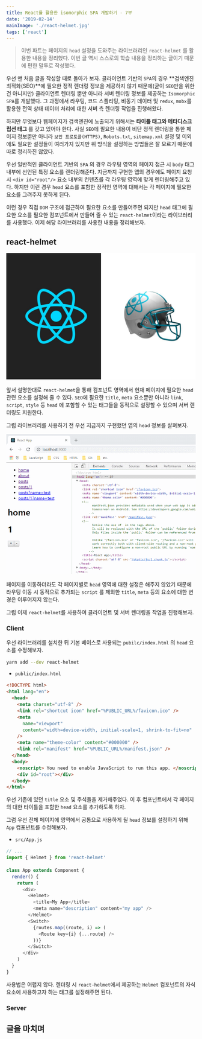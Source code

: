 ```yaml
---
title: React를 활용한 isomorphic SPA 개발하기 - 7부
date: '2019-02-14'
mainImage: './react-helmet.jpg'
tags: ['react']
---
```


> 이번 파트는 페이지의 `head` 설정을 도와주는 라이브러리인 `react-helmet` 를 활용한 내용을 정리했다. 이번 글 역시 스스로의 학습 내용을 정리하는 글이기 때문에 편한 말투로 작성했다.

우선 맨 처음 글을 작성할 때로 돌아가 보자. 클라이언트 기반의 `SPA`의 경우 **검색엔진 최적화(SEO)**에 필요한 정적 렌더링 정보을 제공하지 않기 때문에(굳이 `SEO`만을 위한건 아니지만) 클라이언트 렌더링 뿐만 아니라 서버 렌더링 정보를 제공하는 `Isomorphic SPA`를 개발했다. 그 과정에서 라우팅, 코드 스플리팅, 비동기 데이터 및 `redux`, `mobx`를 활용한 전역 상태 데이터 처리에 대한 서버 측 렌더링 작업을 진행해왔다.

하지만 무엇보다 웹페이지가 검색엔진에 노출되기 위해서는 **타이틀 태그와 메타디스크립션 태그** 를 갖고 있어야 한다. 사실 `SEO`에 필요한 내용이 비단 정적 렌더링을 통한 페이지 정보뿐만 아니라 `보안 프로토콜(HTTPS)`, `Robots.txt`, `sitemap.xml` 설정 및 이외에도 필요한 설정들이 여러가지 있지만 위 방식을 설정하는 방법들은 잘 모르기 때문에 따로 정리하진 않았다.

우선 일반적인 클라이언트 기반의 `SPA` 의 경우 라우팅 영역의 페이지 접근 시 `body` 태그 내부에 선언된 특정 요소를 렌더링해준다. 지금까지 구현한 앱의 경우에도 페이지 요청 시 `<div id="root"/>` 요소 내부의 컨텐츠를 각 라우팅 영역에 맞게 렌더링해주고 있다. 하지만 이런 경우 `head` 요소를 포함한 정적인 영역에 대해서는 각 페이지에 필요한 요소를 그려주지 못하게 된다.

이런 경우 직접 `DOM` 구조에 접근하여 필요한 요소를 만들어주면 되지만 `head` 태그에 필요한 요소를 필요한 컴포넌트에서 만들어 줄 수 있는 `react-helmet`이라는 라이브러리를 사용했다. 이제 해당 라이브러리를 사용한 내용을 정리해보자.

## react-helmet

![react-helmet](./react-helmet.jpg)

앞서 설명한대로 `react-helmet`을 통해 컴포넌트 영역에서 현재 페이지에 필요한 `head` 관련 요소를 설정해 줄 수 있다. `SEO`에 필요한 `title`, `meta` 요소뿐만 아니라 `link`, `script`, `style` 등 `head` 에 포함할 수 있는 태그들을 동적으로 설정할 수 있으며 서버 렌더링도 지원한다.

그럼 라이브러리를 사용하기 전 우선 지금까지 구현했던 앱의 `head` 정보를 살펴보자.

![head-info](./head-info.gif)

페이지를 이동하더라도 각 페이지별로 `head` 영역에 대한 설정은 해주지 않았기 때문에 라우팅 이동 시 동적으로 추가되는 `script` 를 제외한 `title`, `meta` 등의 요소에 대한 변경은 이루어지지 않는다.

그럼 이제 `react-helmet`를 사용하여 클라이언트 및 서버 렌더링을 작업을 진행해보자.

### Client

우선 라이브러리를 설치한 뒤 기본 베이스로 사용되는 `pubilc/index.html` 의 `head` 요소를 수정해보자.

```bash
yarn add --dev react-helmet
```

- `public/index.html`

```html
<!DOCTYPE html>
<html lang="en">
  <head>
    <meta charset="utf-8" />
    <link rel="shortcut icon" href="%PUBLIC_URL%/favicon.ico" />
    <meta
      name="viewport"
      content="width=device-width, initial-scale=1, shrink-to-fit=no"
    />
    <meta name="theme-color" content="#000000" />
    <link rel="manifest" href="%PUBLIC_URL%/manifest.json" />
  </head>
  <body>
    <noscript> You need to enable JavaScript to run this app. </noscript>
    <div id="root"></div>
  </body>
</html>
```

우선 기존에 있던 `title` 요소 및 주석들을 제거해주었다. 이 후 컴포넌트에서 각 페이지의 대한 타이틀을 포함한 `head` 요소를 추가하도록 하자.

그럼 우선 전체 페이지에 영역에서 공통으로 사용하게 될 `head` 정보를 설정하기 위해 `App` 컴포넌트를 수정해보자.

- `src/App.js`

```javascript
// ...
import { Helmet } from 'react-helmet'

class App extends Component {
  render() {
    return (
      <div>
        <Helmet>
          <title>My App</title>
          <meta name="description" content="my app" />
        </Helmet>
        <Switch>
          {routes.map((route, i) => (
            <Route key={i} {...route} />
          ))}
        </Switch>
      </div>
    )
  }
}
```

사용법은 어렵지 않다. 렌더링 시 `react-helmet`에서 제공하는 `Helmet` 컴포넌트의 자식 요소에 사용하고자 하는 태그를 설정해주면 된다.

### Server

## 글을 마치며
